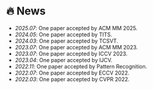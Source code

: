 # 🔥 News
- *2025.07*: One paper accepted by ACM MM 2025.
- *2024.05*: One paper accepted by TITS.
- *2024.03*: One paper accepted by TCSVT.
- *2023.07*: One paper accepted by ACM MM 2023.
- *2023.07*: One paper accepted by ICCV 2023.
- *2023.04*: One paper accepted by IJCV.
- *2022.11*: One paper accepted by Pattern Recognition.
- *2022.07*: One paper accepted by ECCV 2022.
- *2022.03*: One paper accepted by CVPR 2022.

<br />
